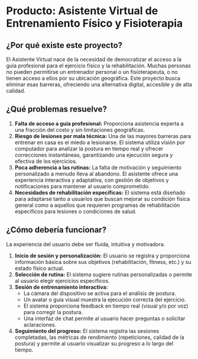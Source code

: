 # Producto: Asistente Virtual de Entrenamiento Físico y Fisioterapia

## ¿Por qué existe este proyecto?

El Asistente Virtual nace de la necesidad de democratizar el acceso a la guía profesional para el ejercicio físico y la rehabilitación. Muchas personas no pueden permitirse un entrenador personal o un fisioterapeuta, o no tienen acceso a ellos por su ubicación geográfica. Este proyecto busca eliminar esas barreras, ofreciendo una alternativa digital, accesible y de alta calidad.

## ¿Qué problemas resuelve?

1.  **Falta de acceso a guía profesional:** Proporciona asistencia experta a una fracción del costo y sin limitaciones geográficas.
2.  **Riesgo de lesiones por mala técnica:** Una de las mayores barreras para entrenar en casa es el miedo a lesionarse. El sistema utiliza visión por computador para analizar la postura en tiempo real y ofrecer correcciones instantáneas, garantizando una ejecución segura y efectiva de los ejercicios.
3.  **Poca adherencia a las rutinas:** La falta de motivación y seguimiento personalizado a menudo lleva al abandono. El asistente ofrece una experiencia interactiva y adaptativa, con gestión de objetivos y notificaciones para mantener al usuario comprometido.
4.  **Necesidades de rehabilitación específicas:** El sistema está diseñado para adaptarse tanto a usuarios que buscan mejorar su condición física general como a aquellos que requieren programas de rehabilitación específicos para lesiones o condiciones de salud.

## ¿Cómo debería funcionar?

La experiencia del usuario debe ser fluida, intuitiva y motivadora.

1.  **Inicio de sesión y personalización:** El usuario se registra y proporciona información básica sobre sus objetivos (rehabilitación, fitness, etc.) y su estado físico actual.
2.  **Selección de rutina:** El sistema sugiere rutinas personalizadas o permite al usuario elegir ejercicios específicos.
3.  **Sesión de entrenamiento interactiva:**
    *   La cámara del dispositivo se activa para el análisis de postura.
    *   Un avatar o guía visual muestra la ejecución correcta del ejercicio.
    *   El sistema proporciona feedback en tiempo real (visual y/o por voz) para corregir la postura.
    *   Una interfaz de chat permite al usuario hacer preguntas o solicitar aclaraciones.
4.  **Seguimiento del progreso:** El sistema registra las sesiones completadas, las métricas de rendimiento (repeticiones, calidad de la postura) y permite al usuario visualizar su progreso a lo largo del tiempo.